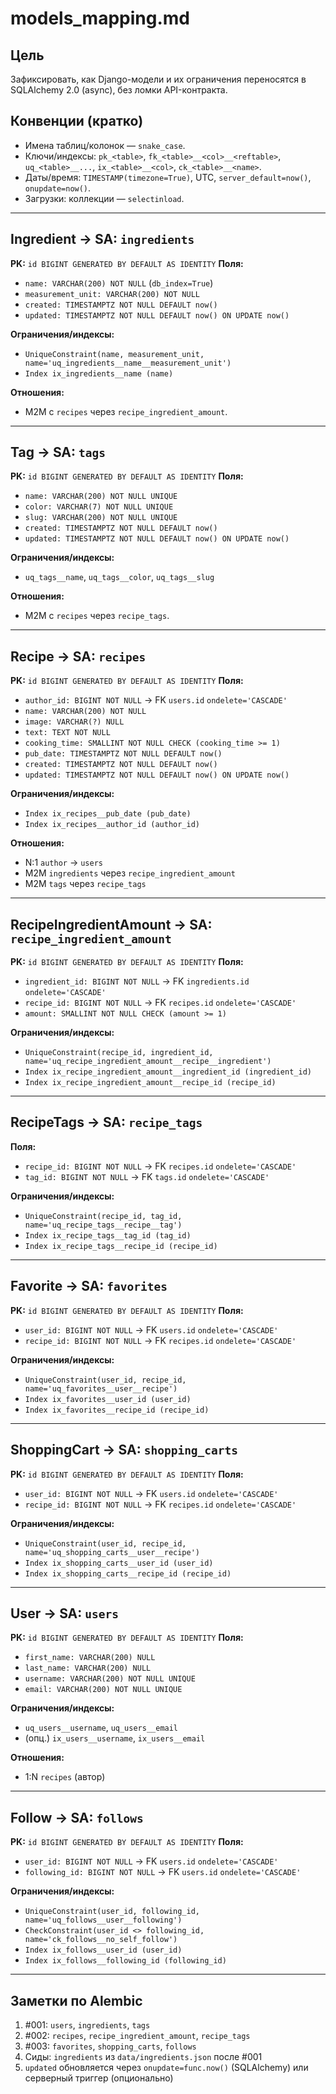 # models_mapping.md

## Цель
Зафиксировать, как Django-модели и их ограничения переносятся в SQLAlchemy 2.0 (async), без ломки API-контракта.

## Конвенции (кратко)
- Имена таблиц/колонок — `snake_case`.
- Ключи/индексы: `pk_<table>`, `fk_<table>__<col>__<reftable>`, `uq_<table>__...`, `ix_<table>__<col>`, `ck_<table>__<name>`.
- Даты/время: `TIMESTAMP(timezone=True)`, UTC, `server_default=now()`, `onupdate=now()`.
- Загрузки: коллекции — `selectinload`.

---

## Ingredient → SA: `ingredients`
**PK:** `id BIGINT GENERATED BY DEFAULT AS IDENTITY`
**Поля:**
- `name: VARCHAR(200) NOT NULL` (`db_index=True`)
- `measurement_unit: VARCHAR(200) NOT NULL`
- `created: TIMESTAMPTZ NOT NULL DEFAULT now()`
- `updated: TIMESTAMPTZ NOT NULL DEFAULT now() ON UPDATE now()`

**Ограничения/индексы:**
- `UniqueConstraint(name, measurement_unit, name='uq_ingredients__name__measurement_unit')`
- `Index ix_ingredients__name (name)`

**Отношения:**
- M2M с `recipes` через `recipe_ingredient_amount`.

---

## Tag → SA: `tags`
**PK:** `id BIGINT GENERATED BY DEFAULT AS IDENTITY`
**Поля:**
- `name: VARCHAR(200) NOT NULL UNIQUE`
- `color: VARCHAR(7) NOT NULL UNIQUE`
- `slug: VARCHAR(200) NOT NULL UNIQUE`
- `created: TIMESTAMPTZ NOT NULL DEFAULT now()`
- `updated: TIMESTAMPTZ NOT NULL DEFAULT now() ON UPDATE now()`

**Ограничения/индексы:**
- `uq_tags__name`, `uq_tags__color`, `uq_tags__slug`

**Отношения:**
- M2M с `recipes` через `recipe_tags`.

---

## Recipe → SA: `recipes`
**PK:** `id BIGINT GENERATED BY DEFAULT AS IDENTITY`
**Поля:**
- `author_id: BIGINT NOT NULL` → FK `users.id` `ondelete='CASCADE'`
- `name: VARCHAR(200) NOT NULL`
- `image: VARCHAR(?) NULL`
- `text: TEXT NOT NULL`
- `cooking_time: SMALLINT NOT NULL CHECK (cooking_time >= 1)`
- `pub_date: TIMESTAMPTZ NOT NULL DEFAULT now()`
- `created: TIMESTAMPTZ NOT NULL DEFAULT now()`
- `updated: TIMESTAMPTZ NOT NULL DEFAULT now() ON UPDATE now()`

**Ограничения/индексы:**
- `Index ix_recipes__pub_date (pub_date)`
- `Index ix_recipes__author_id (author_id)`

**Отношения:**
- N:1 `author` → `users`
- M2M `ingredients` через `recipe_ingredient_amount`
- M2M `tags` через `recipe_tags`

---

## RecipeIngredientAmount → SA: `recipe_ingredient_amount`
**PK:** `id BIGINT GENERATED BY DEFAULT AS IDENTITY`
**Поля:**
- `ingredient_id: BIGINT NOT NULL` → FK `ingredients.id` `ondelete='CASCADE'`
- `recipe_id: BIGINT NOT NULL` → FK `recipes.id` `ondelete='CASCADE'`
- `amount: SMALLINT NOT NULL CHECK (amount >= 1)`

**Ограничения/индексы:**
- `UniqueConstraint(recipe_id, ingredient_id, name='uq_recipe_ingredient_amount__recipe__ingredient')`
- `Index ix_recipe_ingredient_amount__ingredient_id (ingredient_id)`
- `Index ix_recipe_ingredient_amount__recipe_id (recipe_id)`

---

## RecipeTags → SA: `recipe_tags`
**Поля:**
- `recipe_id: BIGINT NOT NULL` → FK `recipes.id` `ondelete='CASCADE'`
- `tag_id: BIGINT NOT NULL` → FK `tags.id` `ondelete='CASCADE'`

**Ограничения/индексы:**
- `UniqueConstraint(recipe_id, tag_id, name='uq_recipe_tags__recipe__tag')`
- `Index ix_recipe_tags__tag_id (tag_id)`
- `Index ix_recipe_tags__recipe_id (recipe_id)`

---

## Favorite → SA: `favorites`
**PK:** `id BIGINT GENERATED BY DEFAULT AS IDENTITY`
**Поля:**
- `user_id: BIGINT NOT NULL` → FK `users.id` `ondelete='CASCADE'`
- `recipe_id: BIGINT NOT NULL` → FK `recipes.id` `ondelete='CASCADE'`

**Ограничения/индексы:**
- `UniqueConstraint(user_id, recipe_id, name='uq_favorites__user__recipe')`
- `Index ix_favorites__user_id (user_id)`
- `Index ix_favorites__recipe_id (recipe_id)`

---

## ShoppingCart → SA: `shopping_carts`
**PK:** `id BIGINT GENERATED BY DEFAULT AS IDENTITY`
**Поля:**
- `user_id: BIGINT NOT NULL` → FK `users.id` `ondelete='CASCADE'`
- `recipe_id: BIGINT NOT NULL` → FK `recipes.id` `ondelete='CASCADE'`

**Ограничения/индексы:**
- `UniqueConstraint(user_id, recipe_id, name='uq_shopping_carts__user__recipe')`
- `Index ix_shopping_carts__user_id (user_id)`
- `Index ix_shopping_carts__recipe_id (recipe_id)`

---

## User → SA: `users`
**PK:** `id BIGINT GENERATED BY DEFAULT AS IDENTITY`
**Поля:**
- `first_name: VARCHAR(200) NULL`
- `last_name: VARCHAR(200) NULL`
- `username: VARCHAR(200) NOT NULL UNIQUE`
- `email: VARCHAR(200) NOT NULL UNIQUE`

**Ограничения/индексы:**
- `uq_users__username`, `uq_users__email`
- (опц.) `ix_users__username`, `ix_users__email`

**Отношения:**
- 1:N `recipes` (автор)

---

## Follow → SA: `follows`
**PK:** `id BIGINT GENERATED BY DEFAULT AS IDENTITY`
**Поля:**
- `user_id: BIGINT NOT NULL` → FK `users.id` `ondelete='CASCADE'`
- `following_id: BIGINT NOT NULL` → FK `users.id` `ondelete='CASCADE'`

**Ограничения/индексы:**
- `UniqueConstraint(user_id, following_id, name='uq_follows__user__following')`
- `CheckConstraint(user_id <> following_id, name='ck_follows__no_self_follow')`
- `Index ix_follows__user_id (user_id)`
- `Index ix_follows__following_id (following_id)`

---

## Заметки по Alembic
1) #001: `users`, `ingredients`, `tags`
2) #002: `recipes`, `recipe_ingredient_amount`, `recipe_tags`
3) #003: `favorites`, `shopping_carts`, `follows`
4) Сиды: `ingredients` из `data/ingredients.json` после #001
5) `updated` обновляется через `onupdate=func.now()` (SQLAlchemy) или серверный триггер (опционально)
